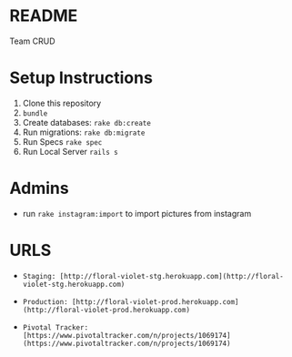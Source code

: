 README
======
Team CRUD

Setup Instructions
==================
1. Clone this repository
1. `bundle`
1. Create databases: `rake db:create`
1. Run migrations: `rake db:migrate`
1. Run Specs `rake spec`
1. Run Local Server `rails s`

Admins
======
* run `rake instagram:import` to import pictures from instagram


URLS
====
*     Staging: [http://floral-violet-stg.herokuapp.com](http://floral-violet-stg.herokuapp.com)
*     Production: [http://floral-violet-prod.herokuapp.com](http://floral-violet-prod.herokuapp.com)
*     Pivotal Tracker: [https://www.pivotaltracker.com/n/projects/1069174](https://www.pivotaltracker.com/n/projects/1069174)
